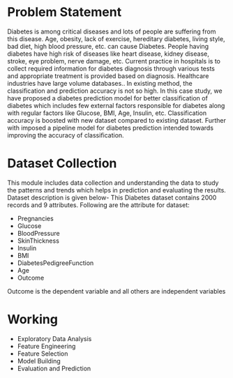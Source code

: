 # Problem Statement #

Diabetes is among critical diseases and lots of people are suffering from this disease. Age, obesity, lack of exercise, hereditary diabetes, living style, bad diet, high blood pressure, etc. can cause Diabetes. People having diabetes have high risk of diseases like heart disease, kidney disease, stroke, eye problem, nerve damage, etc. Current practice in hospitals is to collect required information for diabetes diagnosis through various tests and appropriate treatment is provided based on diagnosis. Healthcare industries have large volume databases.. In existing method, the classification and prediction accuracy is not so high. In this case study, we have proposed a diabetes prediction model for better classification of diabetes which includes few external factors responsible for diabetes along with regular factors like Glucose, BMI, Age, Insulin, etc. Classification accuracy is boosted with new dataset compared to existing dataset. Further with imposed a pipeline model for diabetes prediction intended towards improving the accuracy of classification.

# Dataset Collection #

This  module  includes  data  collection  and  understanding  the  data  to  study  the  patterns  and  trends  which  helps  in  prediction and evaluating the results. Dataset description is given below- This Diabetes dataset contains 2000 records and 9 attributes.
Following are the attribute for dataset:
* Pregnancies 
* Glucose
* BloodPressure
* SkinThickness
* Insulin
* BMI
* DiabetesPedigreeFunction
* Age
* Outcome

Outcome is the dependent variable and all others are independent variables

# Working #
* Exploratory Data Analysis
* Feature Engineering
* Feature Selection
* Model Building
* Evaluation and Prediction


